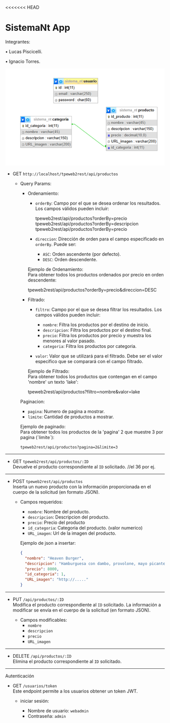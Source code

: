 <<<<<<< HEAD
# SistemaNt App

Integrantes:

•	Lucas Piscicelli.

•	Ignacio Torres.

![Diagrama DB](https://github.com/nachotorresx/tpeweb2/blob/main/DiagramaDB.PNG?raw=true)


- GET `http://localhost/tpeweb2rest/api/productos`

  - Query Params:

    - Ordenamiento:

      - `orderBy`: Campo por el que se desea ordenar los resultados. Los campos válidos pueden incluir:
        
        tpeweb2rest/api/productos?orderBy=precio
        tpeweb2rest/api/productos?orderBy=descripcion
        tpeweb2rest/api/productos?orderBy=precio

      - `direccion`: Dirección de orden para el campo especificado en `orderBy`. Puede ser:
        - `ASC`: Orden ascendente (por defecto).
        - `DESC`: Orden descendente.

      Ejemplo de Ordenamiento:  
      Para obtener todos los productos ordenados por precio en orden descendente:
        
        tpeweb2rest/api/productos?orderBy=precio&direccion=DESC

    - Filtrado:

      - `filtro`: Campo por el que se desea filtrar los resultados. Los campos válidos pueden incluir:

        - `nombre`: Filtra los productos por el destino de inicio.
        - `descripcion`: Filtra los productos por el destino final.
        - `precio`: Filtra los productos por precio y muestra los menores al valor pasado.
        - `categoria`: Filtra los productos por categoria.

      - `valor`: Valor que se utilizará para el filtrado. Debe ser el valor específico que se comparará con el campo filtrado.

      Ejemplo de Filtrado:  
      Para obtener todos los productos que contengan en el campo 'nombre' un texto 'lake':

        tpeweb2rest/api/productos?filtro=nombre&valor=lake
   

    Paginacion:

      - `pagina`: Numero de pagina a mostrar.
      - `limite`: Cantidad de productos a mostrar.

      Ejemplo de paginado:  
      Para obtener todos los productos de la 'pagina' 2 que muestre 3 por pagina (´limite´):

        tpeweb2rest/api/productos?pagina=2&limite=3


---

- GET `tpeweb2rest/api/productos/:ID`  
  Devuelve el producto correspondiente al `ID` solicitado. //el 36 por ej.

---

- POST `tpeweb2rest/api/productos`  
  Inserta un nuevo producto con la información proporcionada en el cuerpo de la solicitud (en formato JSON).

  - Campos requeridos:

    - `nombre`: Nombre del producto.
    - `descripcion`: Descripcion del producto.
    - `precio`: Precio del producto
    - `id_categoria`: Categoria del producto. (valor numerico)
    - `URL_imagen`: Url de la imagen del producto.

    Ejemplo de json a insertar:

    ```json
    {
      "nombre": "Heaven Burger",
      "descripcion": "Hamburguesa con dambo, provolone, mayo picante. Incluye papas.",
      "precio": 8000,
      "id_categoria": 1,
      "URL_imagen": "http://....."
    }
    ```

---

- PUT `/api/productos/:ID`  
  Modifica el producto correspondiente al `ID` solicitado. La información a modificar se envía en el cuerpo de la solicitud (en formato JSON).

  - Campos modificables:
    - `nombre`
    - `descripcion`
    - `precio`
    - `URL_imagen`

---

- DELETE `/api/productos/:ID`  
  Elimina el producto correspondiente al `ID` solicitado.

---

Autenticación

- GET `/usuarios/token`  
  Este endpoint permite a los usuarios obtener un token JWT.

  - iniciar sesión:

    - Nombre de usuario: `webadmin`
    - Contraseña: `admin`

